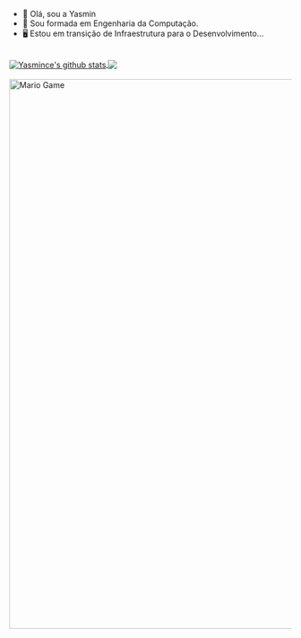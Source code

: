 - 👋 Olá, sou a Yasmin
- 📕 Sou formada em Engenharia da Computação.
- 🖥️ Estou em transição de Infraestrutura para o Desenvolvimento...


<br>
<!--
![Shubhamdeep's github stats](https://github-readme-stats.vercel.app/api?username=TheDudeThatCode&show_icons=true&hide_border=true)
-->


<a href="https://github.com/yasmince">
 <img align="center" src="https://github-readme-stats.vercel.app/api?username=yasmince&show_icons=true&theme=dark&line_height=33" alt="Yasmince's github stats"/>
</a>

<a href="https://github.com/yasmince">
  <img align="center" src="https://github-readme-stats.vercel.app/api/top-langs/?username=yasmince&theme=dark&hide_langs_below=1_height=33" />
</a>

<br>

<br>
<!--
![Shubhamdeep's github stats](https://github-readme-stats.vercel.app/api?username=TheDudeThatCode&show_icons=true&hide_border=true)
-->

<img src="https://github.com/TheDudeThatCode/TheDudeThatCode/blob/master/Assets/Mario_Gameplay.gif" alt="Mario Game" width="980">

<br>


<!---
yasmince/yasmince is a ✨ special ✨ repository because its `README.md` (this file) appears on your GitHub profile.
You can click the Preview link to take a look at your changes.
--->

